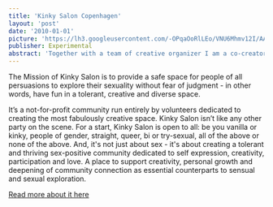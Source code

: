 ```yaml
---
title: 'Kinky Salon Copenhagen'
layout: 'post'
date: '2010-01-01'
picture: 'https://lh3.googleusercontent.com/-OPqaOoRlLEo/VNU6Mhmv12I/AAAAAAAAX6U/VlkRs0GjkbM/s603/664632_10151649232808216_269405961_o.jpg'
publisher: Experimental
abstract: 'Together with a team of creative organizer I am a co-creator of Kinky Salon Copenhagen. It is an arty, playful, fun, sex positive costume party. We do sexy things in the name of art….and arty things in the name of sex. But most of all we have fun, and embrace all kinds of people and all kinds of sexuality.'
---
```


The Mission of Kinky Salon is to provide a safe space for people of all persuasions to explore their sexuality without fear of judgment - in other words, have fun in a tolerant, creative and diverse space.


It’s a not-for-profit community run entirely by volunteers dedicated to creating the most fabulously creative space. Kinky Salon isn’t like any other party on the scene. For a start, Kinky Salon is open to all: be you vanilla or kinky, people of gender, straight, queer, bi or try-sexual, all of the above or none of the above. And, it's not just about sex - it's about creating a tolerant and thriving sex-positive community dedicated to self expression, creativity, participation and love. A place to support creativity, personal growth and deepening of community connection as essential counterparts to sensual and sexual exploration.

[Read more about it here](http://www.kinkysalon.dk/show/english/mainpage.aspx)
